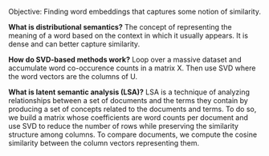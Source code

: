 Objective: Finding word embeddings that captures some notion of similarity.

**What is distributional semantics?**
The concept of representing the meaning of a word based on the context in which it usually appears. It is dense and can better capture similarity.

**How do SVD-based methods work?**
Loop over a massive dataset and accumulate word co-occurence counts in a matrix X. Then use SVD where the word vectors are the columns of U.

**What is latent semantic analysis (LSA)?**
LSA is a technique of analyzing relationships between a set of documents and the terms they contain by producing a set of concepts related to the documents and terms. To do so, we build a matrix whose coefficients are word counts per document and use SVD to reduce the number of rows while preserving the similarity structure among columns. To compare documents, we compute the cosine similarity between the column vectors representing them.
